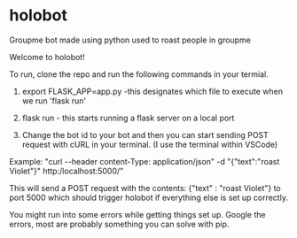 # holobot
Groupme bot made using python used to roast people in groupme

Welcome to holobot!

To run, clone the repo and run the following commands in your termial.

1. export FLASK_APP=app.py -this designates which file to execute when we run 'flask run'

2. flask run - this starts running a flask server on a local port

3. Change the bot id to your bot and then you can start sending POST request with cURL in your terminal. (I use the terminal within VSCode) 

Example: "curl --header content-Type: application/json" -d "{\"text\":\"roast Violet\"}" http:/localhost:5000/"

This will send a POST request with the contents: {"text" : "roast Violet"} to port 5000
which should trigger holobot if everything else is set up correctly.

You might run into some errors while getting things set up. Google the errors, most are probably something you can solve with pip.
